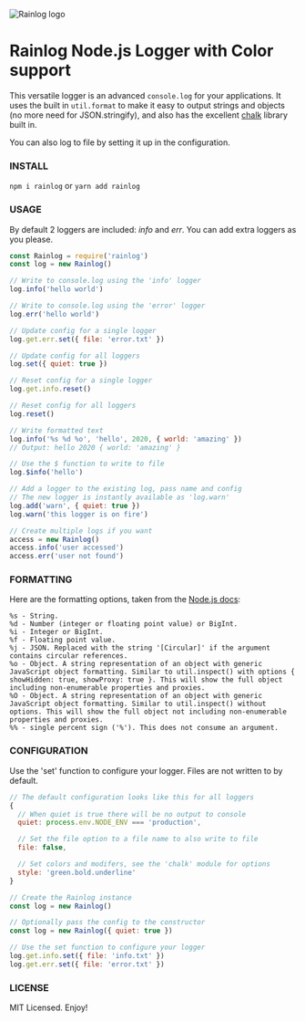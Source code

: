 ![Rainlog logo](https://s3.amazonaws.com/7ino/1539491283_rainlog-logo.png)

# Rainlog Node.js Logger with Color support

This versatile logger is an advanced ```console.log``` for your applications. It uses the built in ```util.format``` to make it easy to output strings and objects (no more need for JSON.stringify), and also has the excellent [chalk](https://github.com/chalk/chalk) library built in.

You can also log to file by setting it up in the configuration.

### INSTALL
```npm i rainlog``` or ```yarn add rainlog```

### USAGE
By default 2 loggers are included: *info* and *err*. You can add extra loggers as you please.
```javascript
const Rainlog = require('rainlog')
const log = new Rainlog()

// Write to console.log using the 'info' logger
log.info('hello world')

// Write to console.log using the 'error' logger
log.err('hello world')

// Update config for a single logger
log.get.err.set({ file: 'error.txt' })

// Update config for all loggers
log.set({ quiet: true })

// Reset config for a single logger
log.get.info.reset()

// Reset config for all loggers
log.reset()

// Write formatted text
log.info('%s %d %o', 'hello', 2020, { world: 'amazing' })
// Output: hello 2020 { world: 'amazing' }

// Use the $ function to write to file
log.$info('hello')

// Add a logger to the existing log, pass name and config
// The new logger is instantly available as 'log.warn'
log.add('warn', { quiet: true })
log.warn('this logger is on fire')

// Create multiple logs if you want
access = new Rainlog()
access.info('user accessed')
access.err('user not found')
```

### FORMATTING
Here are the formatting options, taken from the [Node.js docs](https://nodejs.org/api/util.html#util_util_format_format_args):
```
%s - String.
%d - Number (integer or floating point value) or BigInt.
%i - Integer or BigInt.
%f - Floating point value.
%j - JSON. Replaced with the string '[Circular]' if the argument contains circular references.
%o - Object. A string representation of an object with generic JavaScript object formatting. Similar to util.inspect() with options { showHidden: true, showProxy: true }. This will show the full object including non-enumerable properties and proxies.
%O - Object. A string representation of an object with generic JavaScript object formatting. Similar to util.inspect() without options. This will show the full object not including non-enumerable properties and proxies.
%% - single percent sign ('%'). This does not consume an argument.
```

### CONFIGURATION
Use the 'set' function to configure your logger. Files are not written to by default.
```javascript
// The default configuration looks like this for all loggers
{
  // When quiet is true there will be no output to console
  quiet: process.env.NODE_ENV === 'production',

  // Set the file option to a file name to also write to file
  file: false,

  // Set colors and modifers, see the 'chalk' module for options
  style: 'green.bold.underline'
}

// Create the Rainlog instance
const log = new Rainlog()

// Optionally pass the config to the constructor
const log = new Rainlog({ quiet: true })

// Use the set function to configure your logger
log.get.info.set({ file: 'info.txt' })
log.get.err.set({ file: 'error.txt' })
```

### LICENSE
MIT Licensed. Enjoy!
